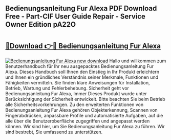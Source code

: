 ## Bedienungsanleitung Fur Alexa PDF Download Free - Part-ClF User Guide Repair - Service Owner Edition pA22O

# <h2><a href="http://df2pykf.blite.top/?on=Bedienungsanleitung+Fur+Alexa">🔗Download 👉🔴 Bedienungsanleitung Fur Alexa</a></h2>

[![Bedienungsanleitung Fur Alexa new download](https://i.imgur.com/lujVjoI.png)](http://df2pykf.blite.top/?on=Bedienungsanleitung+Fur+Alexa)
Hallo und willkommen zum Benutzerhandbuch für Ihr neu ausgepacktes Bedienungsanleitung Fur Alexa. Dieses Handbuch soll Ihnen den Einstieg in Ihr Produkt erleichtern und Ihnen ein gründliches Verständnis seiner Merkmale, Funktionen und Fähigkeiten vermitteln. Sie finden klare Anweisungen für Installation, Betrieb, Wartung und Fehlerbehebung. Sicherheit geht vor Bedienungsanleitung Fur Alexa, Immer Dieses Produkt wurde unter Berücksichtigung der Sicherheit entwickelt. Bitte beachten Sie beim Betrieb alle Sicherheitsvorkehrungen. Zu den erweiterten Funktionen von Bedienungsanleitung Fur Alexa gehören Objekterkennung, Scannen von Fingerabdrücken, anpassbare Profile und automatisierte Aufgaben, auf die alle über die Benutzeroberfläche zugegriffen und angepasst werden können. Wir sind hier, um Sie Bedienungsanleitung Fur Alexa zu führen. Wir sind bestrebt, Sie umfassend zu unterstützen.
